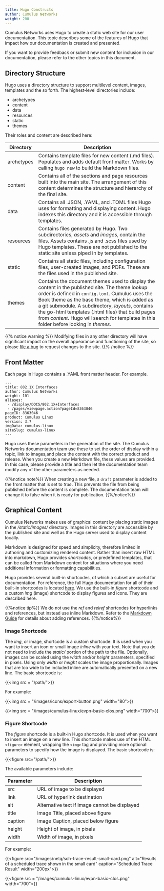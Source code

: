 ```yaml
---
title: Hugo Constructs
author: Cumulus Networks
weight: 200
---
```

Cumulus Networks uses Hugo to create a static web site for our user documentation. This topic describes some of the features of Hugo that impact how our documentation is created and presented.

If you want to provide feedback or submit new content for inclusion in our documentation, please refer to the other topics in this document.

## Directory Structure

Hugo uses a directory structure to support multilevel content, images, templates and the so forth. The highest-level directories include:

- archetypes
- content
- data
- resources
- static
- themes

Their roles and content are described here:

| Directory | Description |
| ----------- | -------------- |
| archetypes | Contains template files for new content (.md files). Populates and adds default front matter. Works by calling `hugo new` to build the Markdown files. |
| content | Contains all of the sections and page resources built into the main site. The arrangement of this content determines the structure and hierarchy of the final site. |
| data | Contains all .JSON, .YAML, and .TOML files Hugo uses for formatting and displaying content. Hugo indexes this directory and it is accessible through templates. |
| resources | Contains files generated by Hugo. Two subdirectories, *assets* and *images*, contain the files. Assets contains .js and .scss files used by Hugo templates. These are not published to the static site unless piped in by templates. |
| static | Contains all static files, including configuration files, user-created images, and PDFs.  These are the files used in the published site. |
| themes | Contains the document themes used to display the content in the published site. The theme lookup order is defined in `config.toml`. Cumulus uses the Book theme as the base theme, which is added as a git submodule. A subdirectory, *layouts*, contains the go-html templates (.html files) that build pages from *content*. Hugo will search for templates in this folder before looking in *themes*. |

{{% notice warning %}}
Modifying files in any other directory will have significant impact on the overall appearance and functioning of the site, so please [file a bug](https://github.com/CumulusNetworks/docs/issues/new) to request changes to the site.
{{% /notice %}}

## Front Matter

Each page in Hugo contains a .YAML front matter header. For example.

```
---
title: 802.1X Interfaces
author: Cumulus Networks
weight: 101
aliases:
 - /display/DOCS/802.1X+Interfaces
 - /pages/viewpage.action?pageId=8363046
pageID: 8363046
product: Cumulus Linux
version: 3.7
imgData: cumulus-linux
siteSlug: cumulus-linux
---
```
Hugo uses these parameters in the generation of the site. The Cumulus Networks documentation team use these to set the order of display within a topic, link to images,and place the content with the correct product and release. When you create a new Markdown file, these values are provided. In this case, please provide a title and then let the documentation team modify any of the other parameters as needed.

{{%notice note%}}
When creating a new file, a `draft` parameter is added to the front matter that is set to *true*. This prevents the file from being published before the content is complete. The documentation team will change it to false when it is ready for publication.
{{%/notice%}}

## Graphical Content

Cumulus Networks makes use of graphical content by placing static images in the */static/images/* directory. Images in this directory are accessible by the published site and well as the Hugo server used to display content locally.

Markdown is designed for speed and simplicity, therefore limited in authoring and customizing rendered content. Rather than insert raw HTML into markdown, Hugo provides *shortcodes*, or predefined templates, that can be called from Markdown content for situations where you need additional information or formatting capabilities.

Hugo provides several built-in shortcodes, of which a subset are useful for documentation. For reference, the full Hugo documentation for all of their built-in shortcodes is located [here](https://gohugo.io/content-management/shortcodes/). We use the built-in *figure* shortcode and a custom *img* (image) shortcode to display figures and icons.  They are described here.

{{%notice tip%}}
We do not use the *ref* and *relref* shortcodes for hyperlinks and references, but instead use inline Markdown. Refer to the [Markdown Guide](../Markdown_Guide/) for details about adding references.
{{%/notice%}}

### Image Shortcode

The *img*, or image, shortcode is a custom shortcode. It is used when you want to insert an icon or small image *inline* with your text. Note that you do not need to include the *static/* portion of the path to the file. Optionally, images can be scaled using the *width* and/or *height* parameters, specified in pixels. Using only *width* or *height* scales the image proportionally. Images that are too wide to be included inline are automatically presented on a new line. The basic shortcode is:

\{\{\<img src = "/path/"\>\}\}

For example:

\{\{\<img src = "/images/icons/export-button.png"  width="80"\>\}\}

\{\{\<img src = "/images/cumulus-linux/evpn-basic-clos.png"  width="700"\>\}\}

### Figure Shortcode

The *figure* shortcode is a built-in Hugo shortcode. It is used when you want to insert an image on a new line. This shortcode makes use of the HTML `<figure>` element, wrapping the `<img>` tag and providing more optional parameters to specify how the image is displayed. The basic shortcode is:

\{\{\<figure src="/path/"\>\}\}

The available parameters include:

| Parameter | Description |
| ------------  |  ------------- |
| src | URL of image to be displayed |
| link | URL of hyperlink destination |
| alt | Alternative text if image cannot be displayed |
| title | Image Title, placed above figure |
| caption| Image Caption, placed below figure |
| height | Height of image, in pixels |
| width | Width of image, in pixels |

For example:

\{\{\<figure src="/images/netq/sch-trace-result-small-card.png" alt="Results of a scheduled trace shown in the small card" caption="Scheduled Trace Result" width="200px"\>\}\}

\{\{\<figure src = "/images/cumulus-linux/evpn-basic-clos.png"  width="700"\>\}\}

